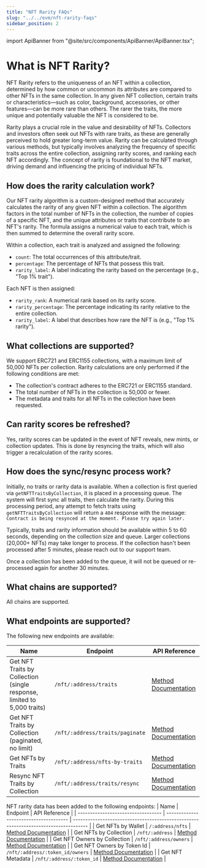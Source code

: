 ```yaml
---
title: "NFT Rarity FAQs"
slug: "../../evm/nft-rarity-faqs"
sidebar_position: 2
---
```

import ApiBanner from "@site/src/components/ApiBanner/ApiBanner.tsx";

# What is NFT Rarity?
NFT Rarity refers to the uniqueness of an NFT within a collection, determined by how common or uncommon its attributes are compared to other NFTs in the same collection. In any given NFT collection, certain traits or characteristics—such as color, background, accessories, or other features—can be more rare than others. The rarer the traits, the more unique and potentially valuable the NFT is considered to be.

Rarity plays a crucial role in the value and desirability of NFTs. Collectors and investors often seek out NFTs with rare traits, as these are generally perceived to hold greater long-term value. Rarity can be calculated through various methods, but typically involves analyzing the frequency of specific traits across the entire collection, assigning rarity scores, and ranking each NFT accordingly. The concept of rarity is foundational to the NFT market, driving demand and influencing the pricing of individual NFTs.

## How does the rarity calculation work?
Our NFT rarity algorithm is a custom-designed method that accurately calculates the rarity of any given NFT within a collection. The algorithm factors in the total number of NFTs in the collection, the number of copies of a specific NFT, and the unique attributes or traits that contribute to an NFT's rarity. The formula assigns a numerical value to each trait, which is then summed to determine the overall rarity score.

Within a collection, each trait is analyzed and assigned the following:

- `count`: The total occurrences of this attribute/trait.
- `percentage`: The percentage of NFTs that possess this trait.
- `rarity_label`: A label indicating the rarity based on the percentage (e.g., "Top 1% trait").

Each NFT is then assigned:
- `rarity_rank`: A numerical rank based on its rarity score.
- `rarity_percentage`: The percentage indicating its rarity relative to the entire collection.
- `rarity_label`: A label that describes how rare the NFT is (e.g., "Top 1% rarity").

## What collections are supported?
We support ERC721 and ERC1155 collections, with a maximum limit of 50,000 NFTs per collection. Rarity calculations are only performed if the following conditions are met:

- The collection's contract adheres to the ERC721 or ERC1155 standard.
- The total number of NFTs in the collection is 50,000 or fewer.
- The metadata and traits for all NFTs in the collection have been requested.

## Can rarity scores be refreshed?
Yes, rarity scores can be updated in the event of NFT reveals, new mints, or collection updates. This is done by resyncing the traits, which will also trigger a recalculation of the rarity scores.

## How does the sync/resync process work?
Initially, no traits or rarity data is available. When a collection is first queried via `getNFTTraitsByCollection`, it is placed in a processing queue. The system will first sync all traits, then calculate the rarity. During this processing period, any attempt to fetch traits using `getNFTTraitsByCollection` will return a `404` response with the message: `Contract is being resynced at the moment. Please try again later.`

Typically, traits and rarity information should be available within 5 to 60 seconds, depending on the collection size and queue. Larger collections (20,000+ NFTs) may take longer to process. If the collection hasn't been processed after 5 minutes, please reach out to our support team.

Once a collection has been added to the queue, it will not be queued or re-processed again for another 30 minutes.

## What chains are supported?
All chains are supported. 

## What endpoints are supported?
The following new endpoints are available:

| Name                               | Endpoint                               | API Reference                                                                        |
| ---------------------------------- | -------------------------------------- | ------------------------------------------------------------------------------------ |
| Get NFT Traits by Collection  (single response, limited to 5,000 traits)  | `/nft/:address/traits`              | [Method Documentation]()   |
| Get NFT Traits by Collection (paginated, no limit)      | `/nft/:address/traits/paginate`              | [Method Documentation]()      |
| Get NFTs by Traits    | `/nft/:address/nfts-by-traits`              | [Method Documentation]()             |
| Resync NFT Traits by Collection                    | `/nft/:address/traits/resync`              | [Method Documentation]()             |

NFT rarity data has been added to the following endpoints:
| Name                               | Endpoint                               | API Reference                                                                        |
| ---------------------------------- | -------------------------------------- | ------------------------------------------------------------------------------------ |
| Get NFTs by Wallet  | `/:address/nfts`              | [Method Documentation](/web3-data-api/evm/reference/get-wallet-nfts)   |
| Get NFTs by Collection      | `/nft/:address`              | [Method Documentation](/web3-data-api/evm/reference/get-contract-nfts)      |
| Get NFT Owners by Collection    | `/nft/:address/owners`              | [Method Documentation](/web3-data-api/evm/reference/get-nft-owners)             |
| Get NFT Owners by Token Id                    | `/nft/:address/:token_id/owners`              | [Method Documentation](/web3-data-api/evm/reference/get-nft-token-id-owners)             |
| Get NFT Metadata                    | `/nft/:address/:token_id`              | [Method Documentation](/web3-data-api/evm/reference/get-nft-metadata)             |
